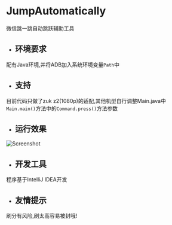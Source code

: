 # JumpAutomatically
微信跳一跳自动跳跃辅助工具
- ## 环境要求
配有Java环境,并将ADB加入系统环境变量`Path`中
- ## 支持
目前代码只做了zuk z2(1080p)的适配,其他机型自行调整Main.java中`Main.main()`方法中的`Command.press()`方法参数
- ## 运行效果
![Screenshot](https://github.com/dqh147258/JumpAutomatically/Screenshot.png)
- ## 开发工具
程序基于IntelliJ IDEA开发
- ## 友情提示
刷分有风险,刷太高容易被封哦!
